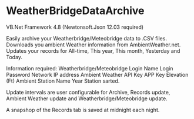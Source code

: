# WeatherBridgeDataArchive

VB.Net Framework 4.8 (Newtonsoft.Json 12.03 required)

Easily archive your Weatherbridge/Meteobridge data to .CSV files.  Downloads you ambient Weather information from AmbientWeather.net.  Updates your records for All-time, This year, This month, Yesterday and Today.

Information required:
  Weatherbridge/Meteobridge
    Login Name
    Login Password
    Network IP address 
  Ambient Weather
    API Key
    APP Key
  Elevation (Ft)
  Ambient Station Name
  Year Station sarted.
  
  Update intervals are user configurable for Archive, Records update, Ambient Weather update and Weatherbridge/Meteobridge update.
  
  A snapshop of the Records tab is saved at midnight each night.
  
  
